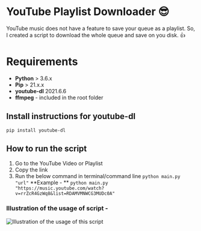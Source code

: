 # YouTube Playlist Downloader 😎

YouTube music does not have a feature to save your queue as a playlist. So, I created a script to download the whole queue and save on you disk.  👍


# Requirements
- **Python** > 3.6.x
- **Pip** > 21.x.x
- **youtube-dl** 2021.6.6 
- **ffmpeg** - included in the root folder

## Install instructions for youtube-dl

    pip install youtube-dl

## How to run the script 

1. Go to the YouTube Video or Playlist
2. Copy the link
3. Run the below command in terminal/command line
 `python main.py "url"`
 **Example - **
 `python main.py "https://music.youtube.com/watch?v=rrZcR4GzWq8&list=RDAMVMNWCG3MUDc0A"`
 
 ### Illustration of the usage of script - 
![Illustration of the usage of this script](https://s6.gifyu.com/images/2021-06-12_20-04-04-min.gif)

